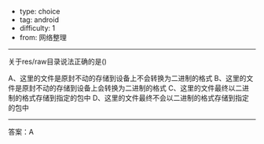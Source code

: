 - type: choice
- tag: android
- difficulty:  1
- from: 网络整理

--------

关于res/raw目录说法正确的是()

A、这里的文件是原封不动的存储到设备上不会转换为二进制的格式
B、这里的文件是原封不动的存储到设备上会转换为二进制的格式
C、这里的文件最终以二进制的格式存储到指定的包中
D、这里的文件最终不会以二进制的格式存储到指定的包中

---------

答案：A

